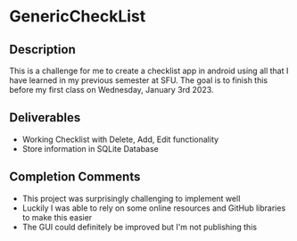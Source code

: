 # GenericCheckList
## Description

This is a challenge for me to create a checklist app in android using all that I have learned in my previous semester at SFU. The goal is to finish this
before my first class on Wednesday, January 3rd 2023.

## Deliverables
- Working Checklist with Delete, Add, Edit functionality
- Store information in SQLite Database

## Completion Comments
- This project was surprisingly challenging to implement well
- Luckily I was able to rely on some online resources and GitHub libraries to make this easier
- The GUI could definitely be improved but I'm not publishing this
